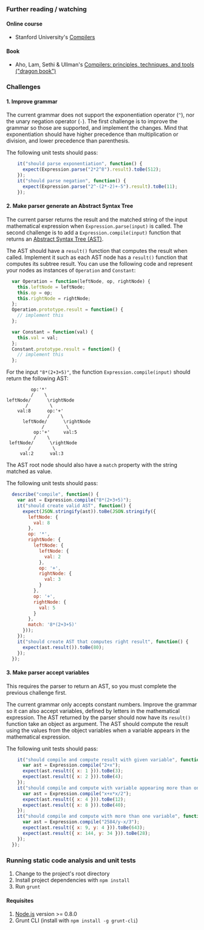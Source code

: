 ### Further reading / watching

#### Online course

* Stanford University's [Compilers](https://www.coursera.org/course/compilers)

#### Book

* Aho, Lam, Sethi & Ullman's [Compilers: principles, techniques, and tools ("dragon book")](http://dragonbook.stanford.edu/)

### Challenges

#### 1. Improve grammar

The current grammar does not support the exponentiation operator (`^`), nor the unary negation operator (`-`). The first challenge is to improve the grammar so those are supported, and implement the changes. Mind that exponentiation should have higher precedence than multiplication or division, and lower precedence than parenthesis.

The following unit tests should pass:

```javascript
    it("should parse exponentiation", function() {
      expect(Expression.parse("2*2^8").result).toBe(512);
    });
    it("should parse negation", function() {
      expect(Expression.parse("2^-(2*-2)+-5").result).toBe(11);
    });
```
#### 2. Make parser generate an Abstract Syntax Tree

The current parser returns the result and the matched string of the input mathematical expression when `Expression.parse(input)` is called. The second challenge is to add a `Expression.compile(input)` function that returns an [Abstract Syntax Tree (AST)](http://stackoverflow.com/q/5026517/2654518).

The AST should have a `result()` function that computes the result when called. Implement it such as each AST node has a `result()` function that computes its subtree result. You can use the following code and represent your nodes as instances of `Operation` and `Constant`:

```javascript
  var Operation = function(leftNode, op, rightNode) {
    this.leftNode = leftNode;
    this.op = op;
    this.rightNode = rightNode;
  };
  Operation.prototype.result = function() {
    // implement this
  };

  var Constant = function(val) {
    this.val = val;
  };
  Constant.prototype.result = function() {
    // implement this
  };
```

For the input `"8*(2+3+5)"`, the function `Expression.compile(input)` should return the following AST:

```
         op:'*'
         /    \
leftNode/      \rightNode
       /        \
    val:8      op:'+'
               /    \
      leftNode/      \rightNode
             /        \
          op:'+'     val:5
          /    \
 leftNode/      \rightNode
        /        \
     val:2      val:3
```

The AST root node should also have a `match` property with the string matched as value.

The following unit tests should pass:

```javascript
  describe("compile", function() {
    var ast = Expression.compile("8*(2+3+5)");
    it("should create valid AST", function() {
      expect(JSON.stringify(ast)).toBe(JSON.stringify({
        leftNode: {
          val: 8
        },
        op: '*',
        rightNode: {
          leftNode: {
            leftNode: {
              val: 2
            },
            op: '+',
            rightNode: {
              val: 3
            }
          },
          op: '+',
          rightNode: {
            val: 5
          }
        },
        match: '8*(2+3+5)'
      }));
    });
    it("should create AST that computes right result", function() {
      expect(ast.result()).toBe(80);
    });
  });
```

#### 3. Make parser accept variables

This requires the parser to return an AST, so you must complete the previous challenge first.

The current grammar only accepts constant numbers. Improve the grammar so it can also accept variables, defined by letters in the mathematical expression. The AST returned by the parser should now have its `result()` function take an object as argument. The AST should compute the result using the values from the object variables when a variable appears in the mathematical expression.

The following unit tests should pass:

```javascript
    it("should compile and compute result with given variable", function() {
      var ast = Expression.compile("2+x");
      expect(ast.result({ x: 1 })).toBe(3);
      expect(ast.result({ x: 2 })).toBe(4);
    });
    it("should compile and compute with variable appearing more than once", function() {
      var ast = Expression.compile("x+x*x/2");
      expect(ast.result({ x: 4 })).toBe(12);
      expect(ast.result({ x: 8 })).toBe(40);
    });
    it("should compile and compute with more than one variable", function() {
      var ast = Expression.compile("2584/y-x/3");
      expect(ast.result({ x: 9, y: 4 })).toBe(643);
      expect(ast.result({ x: 144, y: 34 })).toBe(28);
    });
  });
```

<!--
#### 4. Implement an Abstract Descent Parser generator (HARD!)

The generator should receive an EBNF grammar definition as its input, and generate javascript code for an Abstract Descent Parser that matches strings with the given grammar. The generated parser should have a `match(input)` function that returns the matched string.

The generator should be an Abstract Descent Parser itself. Define the EBNF grammar it accepts and implement it. Add the logic to your generator so it outputs javascript code accordingly.

A suggestion for the EBNF grammar is exemplified below. Blanks are ignored. Each production ends with `;` and has its left and right sides separated by `:`. Terminal symbols may be represented as single characters between `'` or as regular expressions between `/`. Mind that regular expression can have escaped `\/` inside.

```
  expr : term (/[+-]/ term)*;
  term : factor (/[*\/]/ factor)*;
factor : number | '(' expr ')';
number : /\d+(?:\.\d+)?/;
```

It should recognize `|` for "or", parenthesis for a grouped sequence of symbols, `*` for zero-or-more, and also `+` for one-or-more and `?` for optional symbol.
-->

### Running static code analysis and unit tests

1. Change to the project's root directory
2. Install project dependencies with `npm install`
3. Run `grunt`

#### Requisites

1. [Node.js](https://nodejs.org/) version >= 0.8.0
2. Grunt CLI (install with `npm install -g grunt-cli`)
